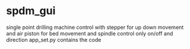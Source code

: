 # spdm_gui
single point drilling machine control with stepper for up down movement and air piston for bed movement and spindle control only on/off and direction 
app_set.py contains the code
